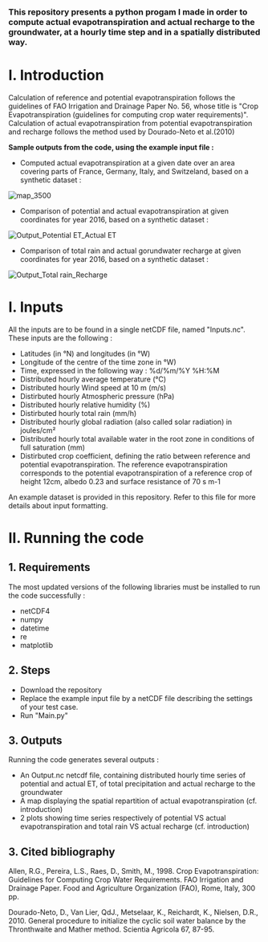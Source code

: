 ### This repository presents a python progam I made in order to compute actual evapotranspiration and actual recharge to the groundwater, at a hourly time step and in a spatially distributed way.

# **I.	Introduction**

Calculation of reference and potential evapotranspiration follows the guidelines of FAO Irrigation and Drainage Paper No. 56, whose title is "Crop
Evapotranspiration (guidelines for computing crop water requirements)". Calculation of actual evapotranspiration from potential evapotranspiration and recharge follows the method used by Dourado-Neto et al.(2010)

**Sample outputs from the code, using the example input file :**

- Computed actual evapotranspiration at a given date over an area covering parts of France, Germany, Italy, and Switzeland, based on a synthetic dataset :

![map_3500](https://user-images.githubusercontent.com/67539849/184679707-7fa19ae4-24de-42d8-a297-5ed89b4b0669.png)
- Comparison of potential and actual evapotranspiration at given coordinates for year 2016, based on a synthetic dataset :

![Output_Potential ET_Actual ET](https://user-images.githubusercontent.com/67539849/184679733-72a50352-8cb0-4bbb-831a-2d7732066ad6.png)
- Comparison of total rain and actual gorundwater recharge at given coordinates for year 2016, based on a synthetic dataset :

![Output_Total rain_Recharge](https://user-images.githubusercontent.com/67539849/184679737-ac805174-6f44-4388-b0a8-2af7a938247e.png)

# **I.	Inputs**

All the inputs are to be found in a single netCDF file, named "Inputs.nc". These inputs are the following :
- Latitudes (in °N) and longitudes (in °W)
- Longitude of the centre of the time zone  in °W)
- Time, expressed in the following way : %d/%m/%Y %H:%M
- Distributed hourly average temperature (°C)
- Distributed hourly Wind speed at 10 m (m/s)
- Distirbuted hourly Atmospheric pressure (hPa)
- Distributed hourly relative humidity (%)
- Distirbuted hourly total rain (mm/h)
- Distributed hourly global radiation (also called solar radiation) in joules/cm²
- Distributed hourly total available water in the root zone in conditions of full saturation (mm)
- Distirbuted crop coefficient, defining the ratio between reference and potential evapotranspiration. The reference evapotranspiration corresponds to the potential evapotranspiration of a reference crop of height 12cm, albedo 0.23 and surface resistance of 70 s m-1

An example dataset is provided in this repository. Refer to this file for more details about input formatting.

# **II.	Running the code**
  ## 1. Requirements
The most updated versions of the following libraries must be installed to run the code successfully :
- netCDF4
- numpy
- datetime
- re
- matplotlib

 ## 2. Steps
- Download the repository
- Replace the example input file by a netCDF file describing the settings of your test case.
- Run "Main.py"

 ## 3. Outputs
Running the code generates several outputs :
- An Output.nc netcdf file, containing distributed hourly time series of potential and actual ET, of total precipitation and actual recharge to the groundwater
- A map displaying the spatial repartition of actual evapotranspiration (cf. introduction)
- 2 plots showing time series respectively of potential VS actual evapotranspiration and total rain VS actual recharge (cf. introduction)
  
 ## 3. Cited bibliography
  
Allen, R.G., Pereira, L.S., Raes, D., Smith, M., 1998. Crop Evapotranspiration: Guidelines for Computing Crop Water Requirements. FAO Irrigation and Drainage Paper. Food and Agriculture Organization (FAO), Rome, Italy, 300 pp.

Dourado-Neto, D., Van Lier, QdJ., Metselaar, K., Reichardt, K., Nielsen, D.R., 2010. General procedure to initialize the cyclic soil water balance by the Thronthwaite and Mather method. Scientia Agricola 67, 87-95.
  
